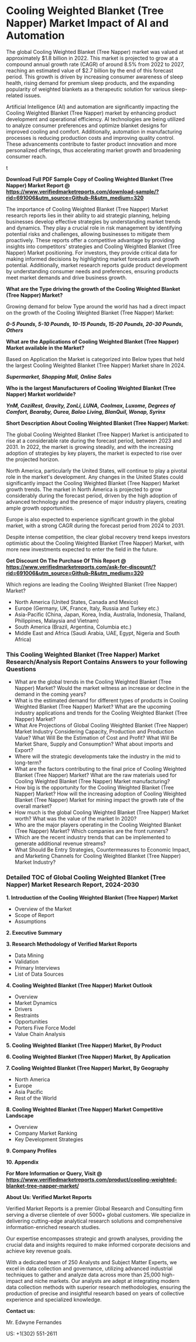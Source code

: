 <meta name="title" content="Global Cooling Weighted Blanket (Tree Napper) Market Impact of AI and Automation"><meta name="description" content="The global Cooling Weighted Blanket (Tree Napper) market was valued at approximately $1.8 billion in 2022. This market is projected to grow at a compound annual growth"><meta name="title" content="Cooling Weighted Blanket (Tree Napper) Market Size, Share, Scope, Trends, Growth, Opportunities, Analysis, Forecast"><h1>Cooling Weighted Blanket (Tree Napper) Market Impact of AI and Automation</h1><p>The global Cooling Weighted Blanket (Tree Napper) market was valued at approximately $1.8 billion in 2022. This market is projected to grow at a compound annual growth rate (CAGR) of around 8.5% from 2022 to 2027, reaching an estimated value of $2.7 billion by the end of this forecast period. This growth is driven by increasing consumer awareness of sleep health, rising demand for premium sleep products, and the expanding popularity of weighted blankets as a therapeutic solution for various sleep-related issues.</p><p>Artificial Intelligence (AI) and automation are significantly impacting the Cooling Weighted Blanket (Tree Napper) market by enhancing product development and operational efficiency. AI technologies are being utilized to analyze consumer preferences and optimize blanket designs for improved cooling and comfort. Additionally, automation in manufacturing processes is reducing production costs and improving quality control. These advancements contribute to faster product innovation and more personalized offerings, thus accelerating market growth and broadening consumer reach.</p>t</p><p id="" class=""><strong>Download Full PDF Sample Copy of Cooling Weighted Blanket (Tree Napper) Market Report @ <a href="https://www.verifiedmarketreports.com/download-sample/?rid=691006&utm_source=Github-R&utm_medium=320" target="_blank">https://www.verifiedmarketreports.com/download-sample/?rid=691006&utm_source=Github-R&utm_medium=320</a></strong></p><p>The importance of&nbsp;Cooling Weighted Blanket (Tree Napper) Market research reports lies in their ability to aid strategic planning, helping businesses develop effective strategies by understanding market trends and dynamics. They play a crucial role in risk management by identifying potential risks and challenges, allowing businesses to mitigate them proactively. These reports offer a competitive advantage by providing insights into competitors' strategies and Cooling Weighted Blanket (Tree Napper) Market positioning. For investors, they provide critical data for making informed decisions by highlighting market forecasts and growth potential. Additionally, market research reports guide product development by understanding consumer needs and preferences, ensuring products meet market demands and drive business growth.</p><p><strong>What are the&nbsp;Type driving the growth of the Cooling Weighted Blanket (Tree Napper) Market?</strong></p><p id="" class="">Growing demand for below Type around the world has had a direct impact on the growth of the Cooling Weighted Blanket (Tree Napper) Market:</p><em><strong>0-5 Pounds, 5-10 Pounds, 10-15 Pounds, 15-20 Pounds, 20-30 Pounds, Others</strong></em></p><strong>What are the&nbsp;Applications&nbsp;of Cooling Weighted Blanket (Tree Napper) Market available in the Market?</strong></p><p id="" class="">Based on Application the Market is categorized into Below types that held the largest Cooling Weighted Blanket (Tree Napper) Market share In 2024.</p><em><strong>Supermarket, Shopping Mall, Online Sales</strong></em></p><strong>Who is the largest Manufacturers of Cooling Weighted Blanket (Tree Napper) Market worldwide?</strong></p><p><em><strong>YnM, CoziRest, Gravity, ZonLi, LUNA, Coolmax, Luxome, Degrees of Comfort, Bearaby, Ourea, Baloo Living, BlanQuil, Wonap, Syrinx</strong></em></p><p id="" class=""><strong>Short Description About Cooling Weighted Blanket (Tree Napper) Market:</strong></p><p>The global Cooling Weighted Blanket (Tree Napper) Market is anticipated to rise at a considerable rate during the forecast period, between 2023 and 2031. In 2022, the market is growing steadily, and with the increasing adoption of strategies by key players, the market is expected to rise over the projected horizon.</p><p>North America, particularly the United States, will continue to play a pivotal role in the market's development. Any changes in the United States could significantly impact the Cooling Weighted Blanket (Tree Napper) Market growth trends. The market in North America is projected to grow considerably during the forecast period, driven by the high adoption of advanced technology and the presence of major industry players, creating ample growth opportunities.</p><p>Europe is also expected to experience significant growth in the global market, with a strong CAGR during the forecast period from 2024 to 2031.</p><p>Despite intense competition, the clear global recovery trend keeps investors optimistic about the Cooling Weighted Blanket (Tree Napper) Market, with more new investments expected to enter the field in the future.</p><p id="" class=""><strong>Get Discount On The Purchase Of This Report @ <a href="https://www.verifiedmarketreports.com/ask-for-discount/?rid=691006&utm_source=Github-R&utm_medium=320" target="_blank">https://www.verifiedmarketreports.com/ask-for-discount/?rid=691006&utm_source=Github-R&utm_medium=320</a></strong></p>Which regions are leading the Cooling Weighted Blanket (Tree Napper) Market?</p><ul><li>North America (United States, Canada and Mexico)</li><li>Europe (Germany, UK, France, Italy, Russia and Turkey etc.)</li><li>Asia-Pacific (China, Japan, Korea, India, Australia, Indonesia, Thailand, Philippines, Malaysia and Vietnam)</li><li>South America (Brazil, Argentina, Columbia etc.)</li><li>Middle East and Africa (Saudi Arabia, UAE, Egypt, Nigeria and South Africa)</li></ul><h3 id="" class="">This Cooling Weighted Blanket (Tree Napper) Market Research/Analysis Report Contains Answers to your following Questions</h3><ul><li>What are the global trends in the Cooling Weighted Blanket (Tree Napper) Market? Would the market witness an increase or decline in the demand in the coming years?</li><li>What is the estimated demand for different types of products in Cooling Weighted Blanket (Tree Napper) Market? What are the upcoming industry applications and trends for the Cooling Weighted Blanket (Tree Napper) Market?</li><li>What Are Projections of Global Cooling Weighted Blanket (Tree Napper) Market Industry Considering Capacity, Production and Production Value? What Will Be the Estimation of Cost and Profit? What Will Be Market Share, Supply and Consumption? What about imports and Export?</li><li>Where will the strategic developments take the industry in the mid to long-term?</li><li>What are the factors contributing to the final price of Cooling Weighted Blanket (Tree Napper) Market? What are the raw materials used for Cooling Weighted Blanket (Tree Napper) Market manufacturing?</li><li>How big is the opportunity for the Cooling Weighted Blanket (Tree Napper) Market? How will the increasing adoption of Cooling Weighted Blanket (Tree Napper) Market for mining impact the growth rate of the overall market?</li><li>How much is the global Cooling Weighted Blanket (Tree Napper) Market worth? What was the value of the market In 2020?</li><li>Who are the major players operating in the Cooling Weighted Blanket (Tree Napper) Market? Which companies are the front runners?</li><li>Which are the recent industry trends that can be implemented to generate additional revenue streams?</li><li>What Should Be Entry Strategies, Countermeasures to Economic Impact, and Marketing Channels for Cooling Weighted Blanket (Tree Napper) Market Industry?</li></ul><h3 id="" class="">Detailed TOC of Global Cooling Weighted Blanket (Tree Napper) Market Research Report, 2024-2030</h3><p id="" class=""><strong>1. Introduction of the Cooling Weighted Blanket (Tree Napper) Market</strong></p><ul><li>Overview of the Market</li><li>Scope of Report</li><li>Assumptions</li></ul><p id="" class=""><strong>2. Executive Summary</strong></p><p id="" class=""><strong>3. Research Methodology of Verified Market Reports</strong></p><ul><li>Data Mining</li><li>Validation</li><li>Primary Interviews</li><li>List of Data Sources</li></ul><p id="" class=""><strong>4. Cooling Weighted Blanket (Tree Napper) Market Outlook</strong></p><ul><li>Overview</li><li>Market Dynamics</li><li>Drivers</li><li>Restraints</li><li>Opportunities</li><li>Porters Five Force Model</li><li>Value Chain Analysis</li></ul><p id="" class=""><strong>5. Cooling Weighted Blanket (Tree Napper) Market, By Product</strong></p><p id="" class=""><strong>6. Cooling Weighted Blanket (Tree Napper) Market, By Application</strong></p><p id="" class=""><strong>7. Cooling Weighted Blanket (Tree Napper) Market, By Geography</strong></p><ul><li>North America</li><li>Europe</li><li>Asia Pacific</li><li>Rest of the World</li></ul><p id="" class=""><strong>8. Cooling Weighted Blanket (Tree Napper) Market Competitive Landscape</strong></p><ul><li>Overview</li><li>Company Market Ranking</li><li>Key Development Strategies</li></ul><p id="" class=""><strong>9. Company Profiles</strong></p><p id="" class=""><strong>10. Appendix</strong></p><p id="" class=""><strong>For More Information or Query, Visit @ <a href="https://www.verifiedmarketreports.com/product/cooling-weighted-blanket-tree-napper-market/" target="_blank">https://www.verifiedmarketreports.com/product/cooling-weighted-blanket-tree-napper-market/</a></strong></p><p id="" class=""><strong>About Us: Verified Market Reports</strong></p><p id="" class="">Verified Market Reports is a premier Global Research and Consulting firm serving a diverse clientele of over 5000+ global customers. We specialize in delivering cutting-edge analytical research solutions and comprehensive information-enriched research studies.</p><p id="" class="">Our expertise encompasses strategic and growth analyses, providing the crucial data and insights required to make informed corporate decisions and achieve key revenue goals.</p><p id="" class="">With a dedicated team of 250 Analysts and Subject Matter Experts, we excel in data collection and governance, utilizing advanced industrial techniques to gather and analyze data across more than 25,000 high-impact and niche markets. Our analysts are adept at integrating modern data collection methods with superior research methodologies, ensuring the production of precise and insightful research based on years of collective experience and specialized knowledge.</p><p id="" class=""><strong>Contact us:</strong></p><p id="" class="">Mr. Edwyne Fernandes</p><p id="" class="">US: +1(302) 551-2611</p>